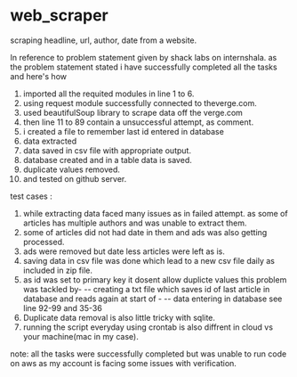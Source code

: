 # web_scraper
scraping headline, url, author, date from a website.

In reference to problem statement given by shack labs on internshala.
as the problem statement stated i have successfully completed all the tasks and
here's how

1. imported all the requited modules in line 1 to 6.
2. using request module successfully connected to theverge.com.
3. used beautifulSoup library to scrape data off the verge.com 
4. then line 11 to 89 contain a unsuccessful attempt, as comment.
5. i created a file to remember last id entered in database
6. data extracted 
7. data saved in csv file with appropriate output.
8. database created and in a table data is saved.
9. duplicate values removed.
10. and tested on github server.


test cases :
1. while extracting data faced many issues as in failed attempt.
as some of articles has multiple authors and was unable to extract them.
2. some of articles did not had date in them and ads was also getting processed.
3. ads were removed but date less articles were left as is.
4. saving data in csv file was done which lead to a new csv file daily as included in zip file.
5. as id was set to primary key it dosent allow duplicte values this problem was tackled by-
-- creating a txt file which saves id of last article in database and reads again at start of -
-- data entering in database see line 92-99 and 35-36
6. Duplicate data removal is also little tricky with sqlite.
7. running the script everyday using crontab is also diffrent in cloud vs your machine(mac in my case).




note: all the tasks were successfully completed but was unable to run code on aws as my account is
facing some issues with verification.
